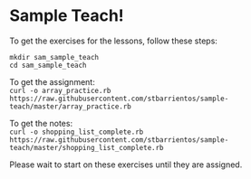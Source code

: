 Sample Teach!
=============

To get the exercises for the lessons, follow these steps:

`mkdir sam_sample_teach`  
`cd sam_sample_teach`

To get the assignment:  
`curl -o array_practice.rb https://raw.githubusercontent.com/stbarrientos/sample-teach/master/array_practice.rb`  

To get the notes:  
`curl -o shopping_list_complete.rb https://raw.githubusercontent.com/stbarrientos/sample-teach/master/shopping_list_complete.rb`  

Please wait to start on these exercises until they are assigned.
